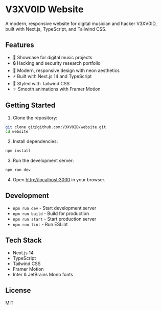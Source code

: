 # V3XV0ID Website

A modern, responsive website for digital musician and hacker V3XV0ID, built with Next.js, TypeScript, and Tailwind CSS.

## Features

- 🎵 Showcase for digital music projects
- 🔒 Hacking and security research portfolio
- 🎨 Modern, responsive design with neon aesthetics
- ⚡ Built with Next.js 14 and TypeScript
- 🎨 Styled with Tailwind CSS
- ✨ Smooth animations with Framer Motion

## Getting Started

1. Clone the repository:
```bash
git clone git@github.com:V3XV0ID/website.git
cd website
```

2. Install dependencies:
```bash
npm install
```

3. Run the development server:
```bash
npm run dev
```

4. Open [http://localhost:3000](http://localhost:3000) in your browser.

## Development

- `npm run dev` - Start development server
- `npm run build` - Build for production
- `npm run start` - Start production server
- `npm run lint` - Run ESLint

## Tech Stack

- Next.js 14
- TypeScript
- Tailwind CSS
- Framer Motion
- Inter & JetBrains Mono fonts

## License

MIT 